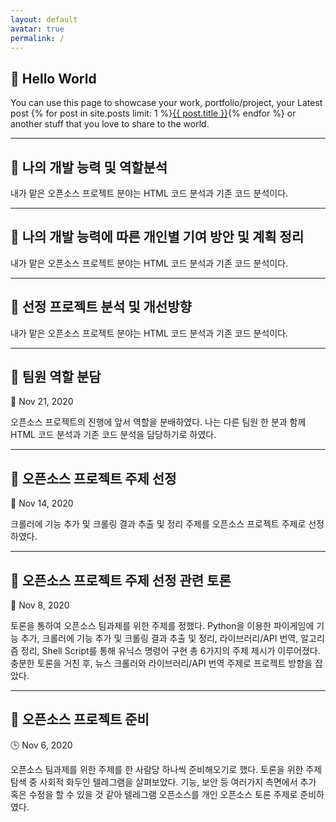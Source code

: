```yaml
---
layout: default
avatar: true
permalink: /
---
```

## 🚀 Hello World
You can use this page to showcase your work, portfolio/project, your Latest post {% for post in site.posts limit: 1 %}<a href="{{ post.url | prepend: site.baseurl }}">{{ post.title }}</a>{% endfor %} or another stuff that you love to share to the world.

---

## 💭 나의 개발 능력 및 역할분석

내가 맡은 오픈소스 프로젝트 분야는 HTML 코드 분석과 기존 코드 분석이다.

---

## 💭 나의 개발 능력에 따른 개인별 기여 방안 및 계획 정리

내가 맡은 오픈소스 프로젝트 분야는 HTML 코드 분석과 기존 코드 분석이다.

---

## 💭 선정 프로젝트 분석 및 개선방향

내가 맡은 오픈소스 프로젝트 분야는 HTML 코드 분석과 기존 코드 분석이다.

---

## 📍 팀원 역할 분담
📆 Nov 21, 2020

오픈소스 프로젝트의 진행에 앞서 역할을 분배하였다.
나는 다른 팀원 한 분과 함께 HTML 코드 분석과 기존 코드 분석을 담당하기로 하였다.

---

## 📍 오픈소스 프로젝트 주제 선정
📆 Nov 14, 2020

크롤러에 기능 추가 및 크롤링 결과 추출 및 정리 주제를 오픈소스 프로젝트 주제로 선정하였다.

---

## 📍 오픈소스 프로젝트 주제 선정 관련 토론
📆 Nov 8, 2020

토론을 통하여 오픈소스 팀과제를 위한 주제를 정했다. Python을 이용한 파이게임에 기능 추가, 크롤러에 기능 추가 및 크롤링 결과 추출 및 정리, 라이브러리/API 번역, 알고리즘 정리, Shell Script를 통해 유닉스 명령어 구현 총 6가지의 주제 제시가 이루어졌다. 충분한 토론을 거친 후, 뉴스 크롤러와 라이브러리/API 번역 주제로 프로젝트 방향을 잡았다.

---

## 📍 오픈소스 프로젝트 준비
🕒 Nov 6, 2020

오픈소스 팀과제를 위한 주제를 한 사람당 하나씩 준비해오기로 했다. 토론을 위한 주제 탐색 중 사회적 화두인 텔레그램을 살펴보았다. 기능, 보안 등 여러가지 측면에서 추가 혹은 수정을 할 수 있을 것 같아 텔레그램 오픈소스를 개인 오픈소스 토론 주제로 준비하였다.
